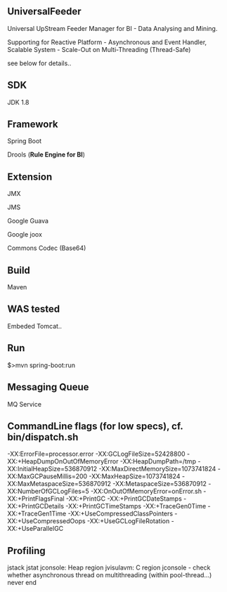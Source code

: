 ## UniversalFeeder
Universal UpStream Feeder Manager for BI - Data Analysing and Mining.

Supporting for Reactive Platform - Asynchronous and Event Handler, Scalable System - Scale-Out on Multi-Threading (Thread-Safe)

see below for details..

## SDK
JDK 1.8

## Framework
Spring Boot

Drools (**Rule Engine for BI**)

## Extension
JMX

JMS

Google Guava

Google joox

Commons Codec (Base64)

## Build
Maven

## WAS tested
Embeded Tomcat..

## Run
$>mvn spring-boot:run

## Messaging Queue
MQ Service

## CommandLine flags (for low specs), cf. bin/dispatch.sh
-XX:ErrorFile=processor.error -XX:GCLogFileSize=52428800 -XX:+HeapDumpOnOutOfMemoryError -XX:HeapDumpPath=/tmp -XX:InitialHeapSize=536870912 -XX:MaxDirectMemorySize=1073741824 -XX:MaxGCPauseMillis=200 -XX:MaxHeapSize=1073741824 -XX:MaxMetaspaceSize=536870912 -XX:MetaspaceSize=536870912 -XX:NumberOfGCLogFiles=5 -XX:OnOutOfMemoryError=onError.sh -XX:+PrintFlagsFinal -XX:+PrintGC -XX:+PrintGCDateStamps -XX:+PrintGCDetails -XX:+PrintGCTimeStamps -XX:+TraceGen0Time -XX:+TraceGen1Time -XX:+UseCompressedClassPointers -XX:+UseCompressedOops -XX:+UseGCLogFileRotation -XX:+UseParallelGC

## Profiling
jstack
jstat
jconsole: Heap region
jvisulavm: C region jconsole - check whether asynchronous thread on multithreading (within pool-thread...) never end
